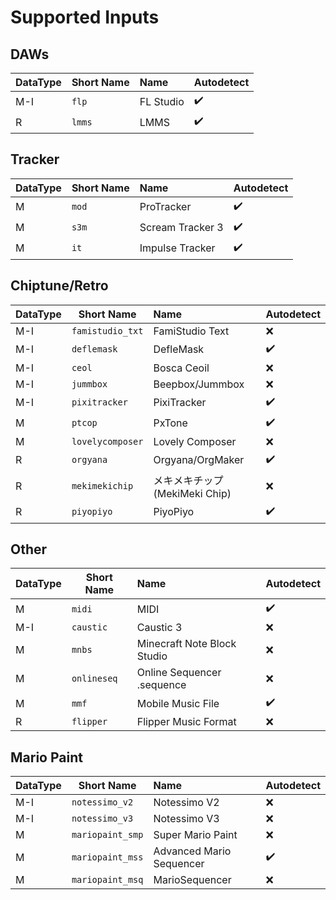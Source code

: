 
# Supported Inputs
## DAWs
| DataType | Short Name | Name | Autodetect |
| --- | --- | :--- | :--- |
| M-I | ```flp``` | FL Studio | ✔️ |
| R | ```lmms``` | LMMS | ✔️ |

## Tracker
| DataType | Short Name | Name | Autodetect | 
| --- | --- | :--- | :--- |
| M | ```mod``` | ProTracker | ✔️ | 
| M | ```s3m``` | Scream Tracker 3 | ✔️ | 
| M | ```it``` | Impulse Tracker | ✔️ | 

## Chiptune/Retro
| DataType | Short Name | Name | Autodetect | 
| --- | --- | :--- | :--- |
| M-I | ```famistudio_txt``` | FamiStudio Text | ❌ | 
| M-I | ```deflemask``` | DefleMask | ✔️ |
| M-I | ```ceol``` | Bosca Ceoil | ❌ | 
| M-I | ```jummbox``` | Beepbox/Jummbox | ❌ | 
| M-I | ```pixitracker``` | PixiTracker | ✔️ | 
| M | ```ptcop``` | PxTone | ✔️ |
| M | ```lovelycomposer``` | Lovely Composer | ❌ |
| R | ```orgyana``` | Orgyana/OrgMaker | ✔️ |
| R | ```mekimekichip``` | メキメキチップ (MekiMeki Chip)  | ❌ | 
| R | ```piyopiyo``` | PiyoPiyo | ✔️ |  

## Other
| DataType | Short Name | Name | Autodetect | 
| --- | --- | :--- | :--- |
| M | ```midi``` | MIDI | ✔️ | 
| M-I | ```caustic``` | Caustic 3 | ❌ | 
| M | ```mnbs``` | Minecraft Note Block Studio | ❌ | 
| M | ```onlineseq``` | Online Sequencer .sequence | ❌ | 
| M | ```mmf``` | Mobile Music File | ✔️ | 
| R | ```flipper``` | Flipper Music Format | ❌ | 

## Mario Paint
| DataType | Short Name | Name | Autodetect | 
| --- | --- | :--- | :--- |
| M-I | ```notessimo_v2``` | Notessimo V2 | ❌ | 
| M-I | ```notessimo_v3``` | Notessimo V3 | ❌ | 
| M | ```mariopaint_smp``` | Super Mario Paint | ❌ | 
| M | ```mariopaint_mss``` | Advanced Mario Sequencer | ✔️ | 
| M | ```mariopaint_msq``` | MarioSequencer | ❌ | 